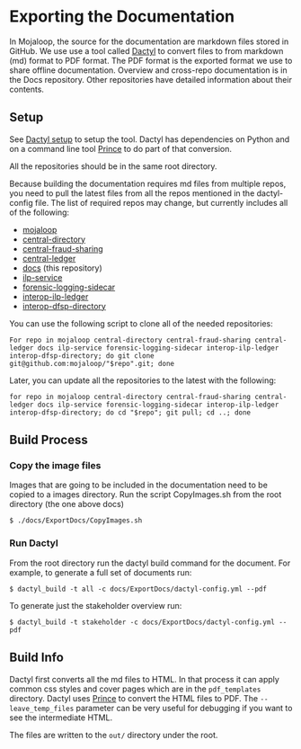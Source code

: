 # Exporting the Documentation
In Mojaloop, the source for the documentation are markdown files stored in GitHub. We use use a tool called [Dactyl](https://github.com/ripple/dactyl) to convert files to from markdown (md) format to PDF format. The PDF format is the exported format we use to share offline documentation.
Overview and cross-repo documentation is in the Docs repository. Other repositories have detailed information about their contents.

## Setup
See [Dactyl setup](https://github.com/ripple/dactyl) to setup the tool. Dactyl has dependencies on Python and on a command line tool [Prince](http://princexml.com/) to do part of that conversion.

All the repositories should be in the same root directory.

Because building the documentation requires md files from multiple repos, you need to pull the latest files from all the repos mentioned in the dactyl-config file. The list of required repos may change, but currently includes all of the following:

- [mojaloop](https://github.com/mojaloop/mojaloop)
- [central-directory](https://github.com/mojaloop/central-directory)
- [central-fraud-sharing](https://github.com/mojaloop/central-fraud-sharing)
- [central-ledger](https://github.com/mojaloop/central-ledger)
- [docs](https://github.com/mojaloop/docs) (this repository)
- [ilp-service](https://github.com/mojaloop/ilp-service)
- [forensic-logging-sidecar](https://github.com/mojaloop/forensic-logging-sidecar)
- [interop-ilp-ledger](https://github.com/mojaloop/interop-ilp-ledger)
- [interop-dfsp-directory](https://github.com/mojaloop/interop-dfsp-directory)

You can use the following script to clone all of the needed repositories:

```
For repo in mojaloop central-directory central-fraud-sharing central-ledger docs ilp-service forensic-logging-sidecar interop-ilp-ledger interop-dfsp-directory; do git clone git@github.com:mojaloop/"$repo".git; done
```

Later, you can update all the repositories to the latest with the following:

```
for repo in mojaloop central-directory central-fraud-sharing central-ledger docs ilp-service forensic-logging-sidecar interop-ilp-ledger interop-dfsp-directory; do cd "$repo"; git pull; cd ..; done
```


## Build Process

### Copy the image files
Images that are going to be included in the documentation need to be copied to a images directory. Run the script CopyImages.sh from the root directory (the one above docs)

```
$ ./docs/ExportDocs/CopyImages.sh
```

### Run Dactyl
From the root directory run the dactyl build command for the document. For example, to generate a full set of documents run:
```
$ dactyl_build -t all -c docs/ExportDocs/dactyl-config.yml --pdf
```

To generate just the stakeholder overview run:
```
$ dactyl_build -t stakeholder -c docs/ExportDocs/dactyl-config.yml --pdf
```

## Build Info
Dactyl first converts all the md files to HTML. In that process it can apply common css styles and cover pages which are in the `pdf_templates` directory. Dactyl uses [Prince](http://princexml.com/) to convert the HTML files to PDF. The `--leave_temp_files` parameter can be very useful for debugging if you want to see the intermediate HTML.

The files are written to the `out/` directory under the root.
